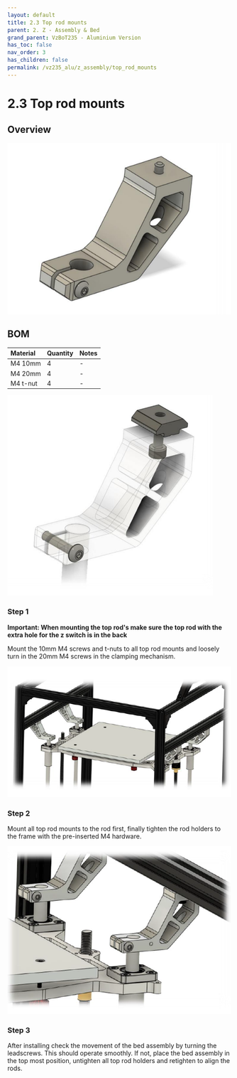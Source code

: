 ```yaml
---
layout: default
title: 2.3 Top rod mounts
parent: 2. Z - Assembly & Bed
grand_parent: VzBoT235 - Aluminium Version
has_toc: false
nav_order: 3
has_children: false
permalink: /vz235_alu/z_assembly/top_rod_mounts
---
```


# 2.3 Top rod mounts

## Overview

![Overview](../../assets/images/manual/vz235_alu/z_assembly/top_rod_mounts/overview.png)

## BOM

| Material        | Quantity          | Notes |
|:-------------|:------------------|:------|
| M4 10mm           | 4 | -  |
| M4 20mm | 4   | -  |
| M4 t-nut | 4 | - |

![Details](../../assets/images/manual/vz235_alu/z_assembly/top_rod_mounts/details.png)

### Step 1

**Important: When mounting the top rod's make sure the top rod with the extra hole for the z switch is in the back**

Mount the 10mm M4 screws and t-nuts to all top rod mounts and loosely turn in the 20mm M4 screws in the clamping mechanism.

![Step 1](../../assets/images/manual/vz235_alu/z_assembly/top_rod_mounts/step1.png)

### Step 2

Mount all top rod mounts to the rod first, finally tighten the rod holders to the frame with the pre-inserted M4 hardware.

![Step 2](../../assets/images/manual/vz235_alu/z_assembly/top_rod_mounts/step2.png)

### Step 3

After installing check the movement of the bed assembly by turning the leadscrews. This should operate smoothly. If not, place the bed assembly in the top most position, untighten all top rod holders and retighten to align the rods.